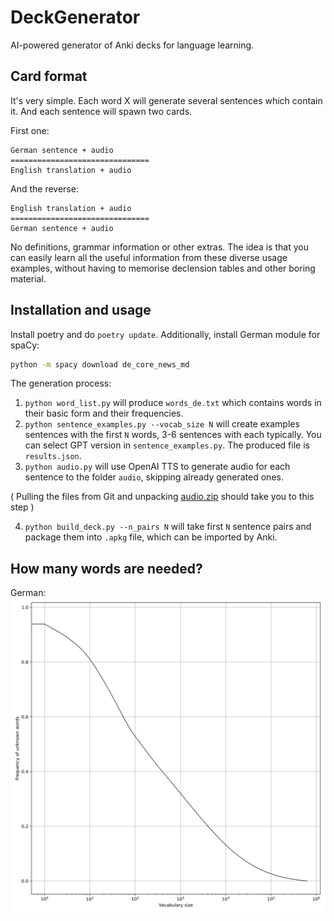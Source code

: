 # DeckGenerator
AI-powered generator of Anki decks for language learning.


## Card format
It's very simple. Each word X will generate several sentences which contain it. And each sentence will spawn two cards.

First one:
```
German sentence + audio
===============================
English translation + audio
```

And the reverse:
```
English translation + audio
===============================
German sentence + audio
```

No definitions, grammar information or other extras. The idea is that you can easily learn all the useful information from these diverse usage examples, without having to memorise declension tables and other boring material.

## Installation and usage
Install poetry and do `poetry update`.
Additionally, install German module for spaCy:
```bash
python -m spacy download de_core_news_md
```

The generation process:
1. `python word_list.py` will produce `words_de.txt` which contains words in their basic form and their frequencies.
2. `python sentence_examples.py --vocab_size N` will create examples sentences with the first `N` words, 3-6 sentences with each typically. You can select GPT version in `sentence_examples.py`. The produced file is `results.json`.
3. `python audio.py` will use OpenAI TTS to generate audio for each sentence to the folder `audio`, skipping already generated ones.

( Pulling the files from Git and unpacking [audio.zip](https://drive.google.com/file/d/1H5JTlBlZN8R7jZqMHfOmgrma_p0AUBcx/view?usp=sharing) should take you to this step )

4. `python build_deck.py --n_pairs N` will take first `N` sentence pairs and package them into `.apkg` file, which can be imported by Anki.

## How many words are needed?
German:
![frequencies](img/german_frequencies.svg)